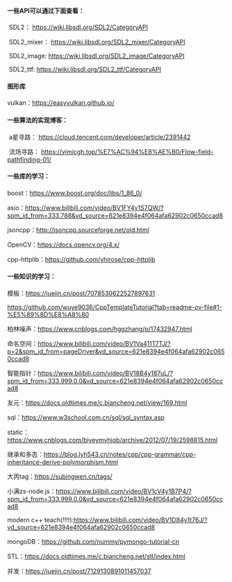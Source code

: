 #### 一些API可以通过下面查看：

​	SDL2：		https://wiki.libsdl.org/SDL2/CategoryAPI

​	SDL2_mixer：    https://wiki.libsdl.org/SDL2_mixer/CategoryAPI

​	SDL2_image:       https://wiki.libsdl.org/SDL2_image/CategoryAPI

​	SDL2_ttf:	      https://wiki.libsdl.org/SDL2_ttf/CategoryAPI

#### 图形库
  vulkan：https://easyvulkan.github.io/

#### 一些算法的实现博客：

​	a星寻路：	https://cloud.tencent.com/developer/article/2391442

​	流场寻路：      https://yimicgh.top/%E7%AC%94%E8%AE%B0/Flow-field-pathfinding-01/

#### 一些库的学习：

  boost：https://www.boost.org/doc/libs/1_86_0/

  asio：https://www.bilibili.com/video/BV1FY4y1S7QW/?spm_id_from=333.788&vd_source=621e8394e4f064afa62902c0650ccad8

  jsoncpp：http://jsoncpp.sourceforge.net/old.html

  OpenCV：https://docs.opencv.org/4.x/

  cpp-httplib：https://github.com/yhirose/cpp-httplib

#### 一些知识的学习：

  模板：https://juejin.cn/post/7078530622527897631

https://github.com/wuye9036/CppTemplateTutorial?tab=readme-ov-file#1-%E5%89%8D%E8%A8%80  
  
  柏林噪声：https://www.cnblogs.com/hggzhang/p/17432947.html
  
  命名空间：https://www.bilibili.com/video/BV1Va411T7TJ/?p=2&spm_id_from=pageDriver&vd_source=621e8394e4f064afa62902c0650ccad8
  
  智能指针：https://www.bilibili.com/video/BV18B4y187uL/?spm_id_from=333.999.0.0&vd_source=621e8394e4f064afa62902c0650ccad8

  友元：https://docs.oldtimes.me/c.biancheng.net/view/169.html

  sql：https://www.w3school.com.cn/sql/sql_syntax.asp

  static：https://www.cnblogs.com/biyeymyhjob/archive/2012/07/19/2598815.html

  继承和多态：https://blog.lyh543.cn/notes/cpp/cpp-grammar/cpp-inheritance-derive-polymorphism.html

  大丙tag：https://subingwen.cn/tags/

  小满zs-node.js：https://www.bilibili.com/video/BV1cV4y1B7P4/?spm_id_from=333.999.0.0&vd_source=621e8394e4f064afa62902c0650ccad8

  modern c++ teach(!!!!):https://www.bilibili.com/video/BV1D84y1t76J/?vd_source=621e8394e4f064afa62902c0650ccad8

  mongoDB：https://github.com/nummy/pymongo-tutorial-cn

  STL：https://docs.oldtimes.me/c.biancheng.net/stl/index.html

  并发：https://juejin.cn/post/7129130891011457037
